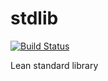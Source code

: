 # stdlib

[![Build Status](https://travis-ci.org/leanprover/stdlib.svg?branch=master)](https://travis-ci.org/leanprover/stdlib)

Lean standard library
